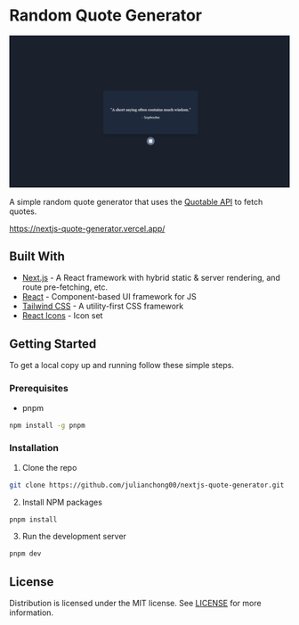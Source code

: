 # Random Quote Generator

![thumbnail](./docs/thumbnail.png)

A simple random quote generator that uses the [Quotable API](https://github.com/lukePeavey/quotable) to fetch quotes.

https://nextjs-quote-generator.vercel.app/

## Built With

- [Next.js](https://nextjs.org/) - A React framework with hybrid static & server rendering, and route pre-fetching, etc.
- [React](https://reactjs.org/) - Component-based UI framework for JS
- [Tailwind CSS](https://tailwindcss.com/) - A utility-first CSS framework
- [React Icons](https://react-icons.github.io/react-icons/) - Icon set

## Getting Started

To get a local copy up and running follow these simple steps.

### Prerequisites

- pnpm

```sh
npm install -g pnpm
```

### Installation

1. Clone the repo

```sh
git clone https://github.com/julianchong00/nextjs-quote-generator.git
```

2. Install NPM packages

```sh
pnpm install
```

3. Run the development server

```sh
pnpm dev
```

## License

Distribution is licensed under the MIT license. See [LICENSE](./LICENSE) for more information.
